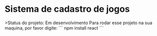 <h1>Sistema de cadastro de jogos</h1>
>Status do projeto: Em desenvolvimento
Para rodar esse projeto na sua maquina, por favor digite:
```
npm install react
```
